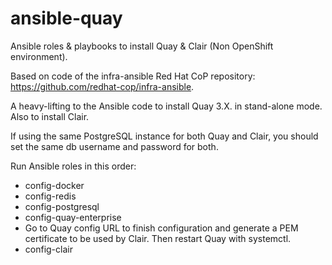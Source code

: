 # ansible-quay
Ansible roles &amp; playbooks to install Quay &amp; Clair (Non OpenShift environment).

Based on code of the infra-ansible Red Hat CoP repository: https://github.com/redhat-cop/infra-ansible.

A heavy-lifting to the Ansible code to install Quay 3.X. in stand-alone mode. Also to install Clair.

If using the same PostgreSQL instance for both Quay and Clair, you should set the same db username and password for both.

Run Ansible roles in this order:
  * config-docker
  * config-redis
  * config-postgresql  
  * config-quay-enterprise
  * Go to Quay config URL to finish configuration and generate a PEM certificate to be used by Clair. Then restart Quay with systemctl.
  * config-clair
